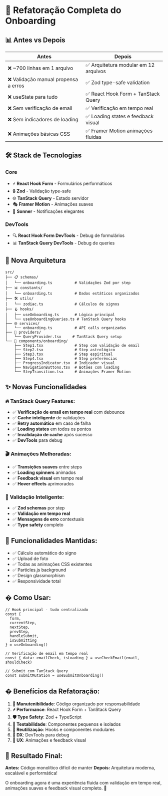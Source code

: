 # 🚀 Refatoração Completa do Onboarding

## 📊 **Antes vs Depois**

| **Antes** | **Depois** |
|-----------|------------|
| ❌ ~700 linhas em 1 arquivo | ✅ Arquitetura modular em 12 arquivos |
| ❌ Validação manual propensa a erros | ✅ Zod type-safe validation |
| ❌ useState para tudo | ✅ React Hook Form + TanStack Query |
| ❌ Sem verificação de email | ✅ Verificação em tempo real |
| ❌ Sem indicadores de loading | ✅ Loading states e feedback visual |
| ❌ Animações básicas CSS | ✅ Framer Motion animações fluidas |

## 🛠️ **Stack de Tecnologias**

### **Core**
- ⚡ **React Hook Form** - Formulários performáticos
- 🔒 **Zod** - Validação type-safe 
- 🌐 **TanStack Query** - Estado servidor
- 🎭 **Framer Motion** - Animações suaves
- 🍞 **Sonner** - Notificações elegantes

### **DevTools**
- 🔍 **React Hook Form DevTools** - Debug de formulários
- 📊 **TanStack Query DevTools** - Debug de queries

## 📁 **Nova Arquitetura**

```
src/
├── 📋 schemas/
│   └── onboarding.ts          # Validações Zod por step
├── 📊 constants/
│   └── onboarding.ts          # Dados estáticos organizados
├── 🛠️ utils/
│   └── zodiac.ts              # Cálculos de signos
├── 🪝 hooks/
│   ├── useOnboarding.ts       # Lógica principal
│   └── useOnboardingQueries.ts # TanStack Query hooks
├── 🌐 services/
│   └── onboarding.ts          # API calls organizadas
├── 🎨 providers/
│   └── QueryProvider.tsx     # TanStack Query setup
└── 🧩 components/onboarding/
    ├── Step1.tsx              # Step com validação de email
    ├── Step2.tsx              # Step astrológico
    ├── Step3.tsx              # Step espiritual
    ├── Step4.tsx              # Step preferências
    ├── ProgressIndicator.tsx  # Indicador visual
    ├── NavigationButtons.tsx  # Botões com loading
    └── StepTransition.tsx     # Animações Framer Motion
```

## ✨ **Novas Funcionalidades**

### 🔥 **TanStack Query Features:**
- ✅ **Verificação de email em tempo real** com debounce
- ✅ **Cache inteligente** de validações
- ✅ **Retry automático** em caso de falha
- ✅ **Loading states** em todos os pontos
- ✅ **Invalidação de cache** após sucesso
- ✅ **DevTools** para debug

### 🎬 **Animações Melhoradas:**
- ✅ **Transições suaves** entre steps
- ✅ **Loading spinners** animados
- ✅ **Feedback visual** em tempo real
- ✅ **Hover effects** aprimorados

### 🧠 **Validação Inteligente:**
- ✅ **Zod schemas** por step
- ✅ **Validação em tempo real** 
- ✅ **Mensagens de erro** contextuais
- ✅ **Type safety** completo

## 🎯 **Funcionalidades Mantidas:**

- ✅ Cálculo automático do signo
- ✅ Upload de foto
- ✅ Todas as animações CSS existentes
- ✅ Particles.js background
- ✅ Design glassmorphism
- ✅ Responsividade total

## � **Como Usar:**

```tsx
// Hook principal - tudo centralizado
const { 
  form, 
  currentStep, 
  nextStep, 
  prevStep, 
  handleSubmit,
  isSubmitting 
} = useOnboarding()

// Verificação de email em tempo real
const { data: emailCheck, isLoading } = useCheckEmail(email, shouldCheck)

// Submit com TanStack Query
const submitMutation = useSubmitOnboarding()
```

## � **Benefícios da Refatoração:**

1. **🔧 Manutenibilidade**: Código organizado por responsabilidade
2. **⚡ Performance**: React Hook Form + TanStack Query
3. **🛡️ Type Safety**: Zod + TypeScript
4. **🧪 Testabilidade**: Componentes pequenos e isolados
5. **🔄 Reutilização**: Hooks e componentes modulares
6. **👀 DX**: DevTools para debug
7. **🎨 UX**: Animações e feedback visual

## 🎉 **Resultado Final:**

**Antes:** Código monolítico difícil de manter
**Depois:** Arquitetura moderna, escalável e performática!

O onboarding agora é uma experiência fluida com validação em tempo real, animações suaves e feedback visual completo. 🚀
